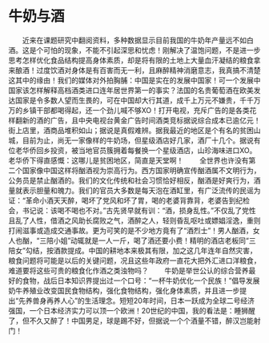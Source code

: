 # 牛奶与酒
　　近来在课题研究中翻阅资料，多种数据显示目前我国的牛奶年产量远不如白酒。这是个可怕的现象，不能不引起深思和忧虑！刚解决了温饱问题，不是进一步思考怎样优化食品结构提高身体素质，却是将有限的土地上大量血汗凝结的粮食拿来酿酒！过度饮酒对身体是有百害而无一利，且麻醉精神消磨意志，我真搞不清楚这其中的缘由！我们的媒体对外拍胸脯：中国是实在的发展中国家！可一个发展中国家该怎样解释高档酒类进口连年居世界第一的事实？法国的名贵葡萄酒在欧美发达国家是令多数人望而生畏的，可在中国却大行其道，成千上万元不嫌贵，千千万万的乡镇干部都喝得起，还一个劲儿喊不够XO！打开电视，充斥广告的是各类花样翻新的酒的广告，且中央电视台黄金广告时间酒类竞标据说综合成本已逾亿元！街上店里，酒商品堆积如山；据说是真假难辨。据我最近的地区是个有名的贫困山城，目前为止，尚无一家像样的牛奶场，但星级酒店好几家，酒厂十几个。据说有位老华侨回乡投资，被当地官员簇拥着每餐换一个星级酒店，山珍海味进口XO。老华侨下得直感慨：这哪儿是贫困地区，简直是天堂啊！ 
　　全世界也许没有第二个国家像中国这样将酗酒视为崇高行为。西方国家明确宣传酗酒属不文明行为，公务员是禁止酗酒的。我们的文化传统和社会习惯恰好相反，酗酒是好爽行为，酒量就表示胆量和魄力。我们的官员大多数是每天泡在酒缸里，有广泛流传的民谣为证：“革命小酒天天醉，喝坏了党风和坏了胃，喝的老婆背靠背，老婆告到纪检会，书记说：该喝不喝也不对。”古先贤早就有训：“酒，损身乱性。”不仅乱了党性且乱了人性，借酒之风助长腐败之气，酒醉之人，轻则昏乱呕吐或嫖娼淫逸，重则打闹滋事或造成交通事故。更为可笑的是不少地方竟有了“酒烈士”！男人酗酒，女人也酗，“三陪小姐”动辄就是一人一斤，喝了酒还要小费！精明的酒店老板同“三陪女”勾结，按酒款提成。中国的耕地本来极其有限，加之这几年连年自然灾害，粮食问题将可能是以后的关键问题，况且这些年政府一直花大把外汇进口洋粮食，难道要将这些可贵的粮食化作酒之类浊物吗？ 
　　牛奶是举世公认的综合营养最好的食物，战后日本知识界提出过一个口号：“一杯牛奶优化一个民族！”倡导发展奶牛养殖业改变国民食物结构，强化食物结构，强化身体素质，并且进一步提出“先养兽身再养人心”的生活理念。短短20年时间，日本一跃成为全球二号经济强国，一个日本经济实力可以顶一个欧洲！20世纪的中国，我的看法是：睡狮醒了，但不久又醉了！中国男足，球是踢不好，但据说一个个酒量不错，醉汉岂能射门！
 
